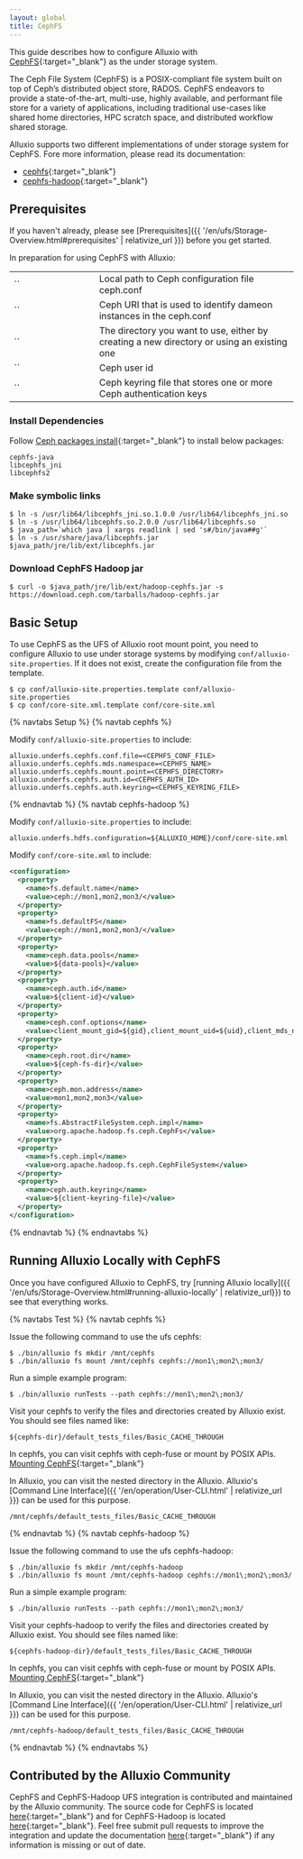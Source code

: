 ```yaml
---
layout: global
title: CephFS
---
```


This guide describes how to configure Alluxio with [CephFS](https://ceph.io/en/discover/technology/#file){:target="_blank"} as the under storage system. 

The Ceph File System (CephFS) is a POSIX-compliant file system built on top of Ceph’s distributed object store, RADOS. CephFS endeavors to provide a state-of-the-art, multi-use, highly available, and performant file store for a variety of applications, including traditional use-cases like shared home directories, HPC scratch space, and distributed workflow shared storage.

Alluxio supports two different implementations of under storage system for CephFS. Fore more information, please read its documentation:
- [cephfs](https://docs.ceph.com/en/latest/cephfs/api/libcephfs-java/){:target="_blank"}
- [cephfs-hadoop](https://docs.ceph.com/en/nautilus/cephfs/hadoop/){:target="_blank"}

## Prerequisites

If you haven't already, please see [Prerequisites]({{ '/en/ufs/Storage-Overview.html#prerequisites' | relativize_url }}) before you get started.

In preparation for using CephFS with Alluxio:
<table class="table table-striped">
  <tr>
    <td markdown="span" style="width:30%">`<CEPHFS_CONF_FILE>`</td>
    <td markdown="span">Local path to Ceph configuration file ceph.conf</td>
  </tr>
  <tr>
    <td markdown="span" style="width:30%">`<CEPHFS_NAME>`</td>
    <td markdown="span">Ceph URI that is used to identify dameon instances in the ceph.conf</td>
  </tr>
  <tr>
    <td markdown="span" style="width:30%">`<CEPHFS_DIRECTORY>`</td>
    <td markdown="span">The directory you want to use, either by creating a new directory or using an existing one</td>
  </tr>
  <tr>
    <td markdown="span" style="width:30%">`<CEPHFS_AUTH_ID>`</td>
    <td markdown="span">Ceph user id</td>
  </tr>
  <tr>
    <td markdown="span" style="width:30%">`<CEPHFS_KEYRING_FILE>`</td>
    <td markdown="span">Ceph keyring file that stores one or more Ceph authentication keys</td>
  </tr>
</table>

### Install Dependencies
Follow [Ceph packages install](https://docs.ceph.com/en/latest/install/get-packages/){:target="_blank"} to install below packages:

```
cephfs-java
libcephfs_jni
libcephfs2
```

### Make symbolic links

```shell
$ ln -s /usr/lib64/libcephfs_jni.so.1.0.0 /usr/lib64/libcephfs_jni.so
$ ln -s /usr/lib64/libcephfs.so.2.0.0 /usr/lib64/libcephfs.so
$ java_path=`which java | xargs readlink | sed 's#/bin/java##g'`
$ ln -s /usr/share/java/libcephfs.jar $java_path/jre/lib/ext/libcephfs.jar
```

### Download CephFS Hadoop jar

```shell
$ curl -o $java_path/jre/lib/ext/hadoop-cephfs.jar -s https://download.ceph.com/tarballs/hadoop-cephfs.jar
```

## Basic Setup

To use CephFS as the UFS of Alluxio root mount point, you need to configure Alluxio to use under storage systems by modifying `conf/alluxio-site.properties`. If it does not exist, create the configuration file from the template.

```shell
$ cp conf/alluxio-site.properties.template conf/alluxio-site.properties
$ cp conf/core-site.xml.template conf/core-site.xml
```

{% navtabs Setup %}
{% navtab cephfs %}

Modify `conf/alluxio-site.properties` to include:

```properties
alluxio.underfs.cephfs.conf.file=<CEPHFS_CONF_FILE>
alluxio.underfs.cephfs.mds.namespace=<CEPHFS_NAME>
alluxio.underfs.cephfs.mount.point=<CEPHFS_DIRECTORY>
alluxio.underfs.cephfs.auth.id=<CEPHFS_AUTH_ID>
alluxio.underfs.cephfs.auth.keyring=<CEPHFS_KEYRING_FILE>
```

{% endnavtab %}
{% navtab cephfs-hadoop %}

Modify `conf/alluxio-site.properties` to include:

```properties
alluxio.underfs.hdfs.configuration=${ALLUXIO_HOME}/conf/core-site.xml
```

Modify `conf/core-site.xml` to include:

```xml
<configuration>
  <property>
    <name>fs.default.name</name>
    <value>ceph://mon1,mon2,mon3/</value>
  </property>
  <property>
    <name>fs.defaultFS</name>
    <value>ceph://mon1,mon2,mon3/</value>
  </property>
  <property>
    <name>ceph.data.pools</name>
    <value>${data-pools}</value>
  </property>
  <property>
    <name>ceph.auth.id</name>
    <value>${client-id}</value>
  </property>
  <property>
    <name>ceph.conf.options</name>
    <value>client_mount_gid=${gid},client_mount_uid=${uid},client_mds_namespace=${ceph-fs-name}</value>
  </property>
  <property>
    <name>ceph.root.dir</name>
    <value>${ceph-fs-dir}</value>
  </property>
  <property>
    <name>ceph.mon.address</name>
    <value>mon1,mon2,mon3</value>
  </property>
  <property>
    <name>fs.AbstractFileSystem.ceph.impl</name>
    <value>org.apache.hadoop.fs.ceph.CephFs</value>
  </property>
  <property>
    <name>fs.ceph.impl</name>
    <value>org.apache.hadoop.fs.ceph.CephFileSystem</value>
  </property>
  <property>
    <name>ceph.auth.keyring</name>
    <value>${client-keyring-file}</value>
  </property>
</configuration>
```

{% endnavtab %}
{% endnavtabs %}

## Running Alluxio Locally with CephFS

Once you have configured Alluxio to CephFS, try [running Alluxio locally]({{ '/en/ufs/Storage-Overview.html#running-alluxio-locally' | relativize_url}}) to see that everything works.

{% navtabs Test %}
{% navtab cephfs %}

Issue the following command to use the ufs cephfs:

```shell
$ ./bin/alluxio fs mkdir /mnt/cephfs
$ ./bin/alluxio fs mount /mnt/cephfs cephfs://mon1\;mon2\;mon3/
```

Run a simple example program:

```shell
$ ./bin/alluxio runTests --path cephfs://mon1\;mon2\;mon3/
```

Visit your cephfs to verify the files and directories created by Alluxio exist. You should see files named like:

```
${cephfs-dir}/default_tests_files/Basic_CACHE_THROUGH
```
In cephfs, you can visit cephfs with ceph-fuse or mount by POSIX APIs. [Mounting CephFS](https://docs.ceph.com/en/latest/cephfs/#mounting-cephfs){:target="_blank"}

In Alluxio, you can visit the nested directory in the Alluxio. Alluxio's [Command Line Interface]({{ '/en/operation/User-CLI.html' | relativize_url }}) can be used for this purpose.

```
/mnt/cephfs/default_tests_files/Basic_CACHE_THROUGH
```

{% endnavtab %}
{% navtab cephfs-hadoop %}

Issue the following command to use the ufs cephfs-hadoop:

```shell
$ ./bin/alluxio fs mkdir /mnt/cephfs-hadoop
$ ./bin/alluxio fs mount /mnt/cephfs-hadoop cephfs://mon1\;mon2\;mon3/
```

Run a simple example program:

```shell
$ ./bin/alluxio runTests --path cephfs://mon1\;mon2\;mon3/
```

Visit your cephfs-hadoop to verify the files and directories created by Alluxio exist. You should see files named like:

```
${cephfs-hadoop-dir}/default_tests_files/Basic_CACHE_THROUGH
```
In cephfs, you can visit cephfs with ceph-fuse or mount by POSIX APIs. [Mounting CephFS](https://docs.ceph.com/en/latest/cephfs/#mounting-cephfs){:target="_blank"}

In Alluxio, you can visit the nested directory in the Alluxio. Alluxio's [Command Line Interface]({{ '/en/operation/User-CLI.html' | relativize_url }}) can be used for this purpose.

```
/mnt/cephfs-hadoop/default_tests_files/Basic_CACHE_THROUGH
```

{% endnavtab %}
{% endnavtabs %}

## Contributed by the Alluxio Community

CephFS and CephFS-Hadoop UFS integration is contributed and maintained by the Alluxio community.
The source code for CephFS is located [here](https://github.com/Alluxio/alluxio/tree/main/dora/underfs/cephfs){:target="_blank"} and for CephFS-Hadoop is located [here](https://github.com/Alluxio/alluxio/tree/main/dora/underfs/cephfs-hadoop){:target="_blank"}.
Feel free submit pull requests to improve the integration and update 
the documentation [here](https://github.com/Alluxio/alluxio/blob/main/docs/en/ufs/CephFS.md){:target="_blank"} 
if any information is missing or out of date.